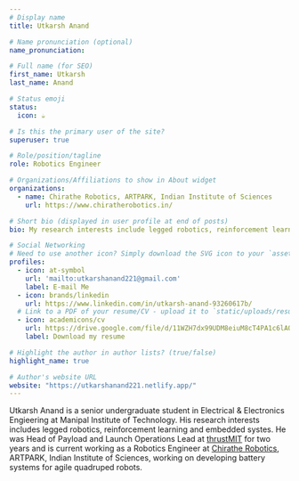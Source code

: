 ```yaml
---
# Display name
title: Utkarsh Anand

# Name pronunciation (optional)
name_pronunciation: 

# Full name (for SEO)
first_name: Utkarsh
last_name: Anand

# Status emoji
status:
  icon: ☕️

# Is this the primary user of the site?
superuser: true

# Role/position/tagline
role: Robotics Engineer

# Organizations/Affiliations to show in About widget
organizations:
  - name: Chirathe Robotics, ARTPARK, Indian Institute of Sciences
    url: https://www.chiratherobotics.in/

# Short bio (displayed in user profile at end of posts)
bio: My research interests include legged robotics, reinforcement learning and embedded systems

# Social Networking
# Need to use another icon? Simply download the SVG icon to your `assets/media/icons/` folder.
profiles:
  - icon: at-symbol
    url: 'mailto:utkarshanand221@gmail.com'
    label: E-mail Me
  - icon: brands/linkedin
    url: https://www.linkedin.com/in/utkarsh-anand-93260617b/
  # Link to a PDF of your resume/CV - upload it to `static/uploads/resume.pdf`
  - icon: academicons/cv
    url: https://drive.google.com/file/d/11WZH7dx99UDM8eiuM8cT4PA1c6lAQUeX/view?usp=sharing
    label: Download my resume

# Highlight the author in author lists? (true/false)
highlight_name: true

# Author's website URL
website: "https://utkarshanand221.netlify.app/"
---
```


Utkarsh Anand is a senior undergraduate student in Electrical & Electronics Engieering at Manipal Institute of Technology. His research interests includes legged robotics, reinforcement learning and embedded systes. He was Head of Payload and Launch Operations Lead at [thrustMIT](https://www.thrustmit.in/) for two years and is current working as a Robotics Engineer at [Chirathe Robotics](https://www.chiratherobotics.in/), ARTPARK, Indian Institute of Sciences, working on developing battery systems for agile quadruped robots.

